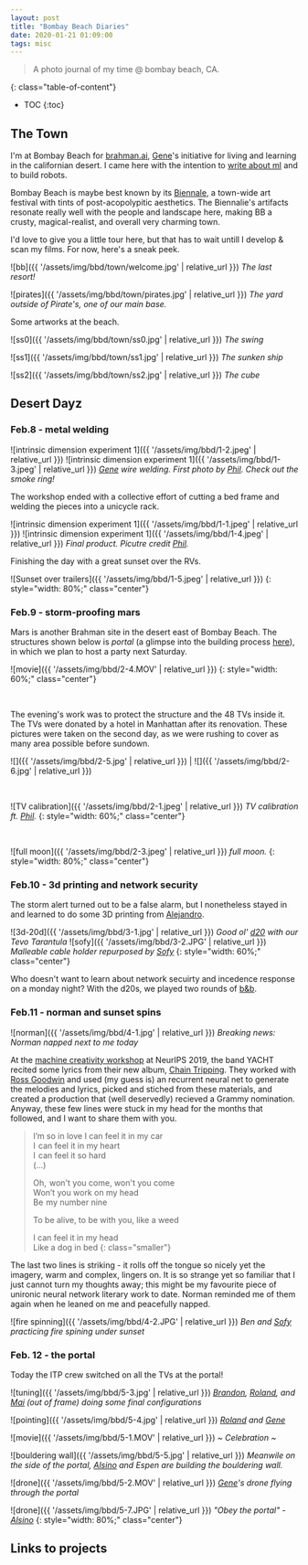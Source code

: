 ```yaml
---
layout: post
title: "Bombay Beach Diaries"
date: 2020-01-21 01:09:00
tags: misc
---
```


> A photo journal of my time @ bombay beach, CA.

<!--more-->


{: class="table-of-content"}
* TOC
{:toc}

## The Town
I'm at Bombay Beach for [brahman.ai](https://brahman.ai), [Gene](https://genekogan.com)'s initiative for living and learning in the californian desert. I came here with the intention to [write about ml](https://ml4a.github.io) and to build robots.

Bombay Beach is maybe best known by its [Biennale](http://www.bombaybeachbiennale.org), a town-wide art festival with tints of post-acopolypitic aesthetics. The Biennalie's artifacts resonate really well with the people and landscape here, making BB a crusty, magical-realist, and overall very charming town. 

I'd love to give you a little tour here, but that has to wait untill I develop & scan my films. For now, here's a sneak peek.

![bb]({{ '/assets/img/bbd/town/welcome.jpg' | relative_url }})
*The last resort!*

![pirates]({{ '/assets/img/bbd/town/pirates.jpg' | relative_url }})
*The yard outside of Pirate's, one of our main base.*

Some artworks at the beach.

![ss0]({{ '/assets/img/bbd/town/ss0.jpg' | relative_url }})
*The swing*

![ss1]({{ '/assets/img/bbd/town/ss1.jpg' | relative_url }})
*The sunken ship*

![ss2]({{ '/assets/img/bbd/town/ss2.jpg' | relative_url }})
*The cube*

## Desert Dayz

### Feb.8 - metal welding

![intrinsic dimension experiment 1]({{ '/assets/img/bbd/1-2.jpeg' | relative_url }})
![intrinsic dimension experiment 1]({{ '/assets/img/bbd/1-3.jpeg' | relative_url }})
*[Gene](https://genekogan.com) wire welding. First photo by [Phil](https://phillipstearns.com). Check out the smoke ring!*

The workshop ended with a collective effort of cutting a bed frame and welding the pieces into a unicycle rack.

![intrinsic dimension experiment 1]({{ '/assets/img/bbd/1-1.jpeg' | relative_url }})
![intrinsic dimension experiment 1]({{ '/assets/img/bbd/1-4.jpeg' | relative_url }})
*Final product. Picutre credit [Phil](https://phillipstearns.com).*

Finishing the day with a great sunset over the RVs.

![Sunset over trailers]({{ '/assets/img/bbd/1-5.jpeg' | relative_url }})
{: style="width: 80%;" class="center"}


### Feb.9 - storm-proofing mars

Mars is another Brahman site in the desert east of Bombay Beach. The structures shown below is _portal_ (a glimpse into the building process [here](https://www.instagram.com/p/B7eYyg0Ba1K/)), in which we plan to host a party next Saturday. 

![movie]({{ '/assets/img/bbd/2-4.MOV' | relative_url }})
{: style="width: 60%;" class="center"}

&nbsp;

The evening's work was to protect the structure and the 48 TVs inside it. The TVs were donated by a hotel in Manhattan after its renovation. These pictures were taken on the second day, as we were rushing to cover as many area possible before sundown.

![]({{ '/assets/img/bbd/2-5.jpg' | relative_url }})  |  ![]({{ '/assets/img/bbd/2-6.jpg' | relative_url }})

&nbsp;

![TV calibration]({{ '/assets/img/bbd/2-1.jpeg' | relative_url }})
*TV calibration ft. [Phil](https://phillipstearns.com).*
{: style="width: 60%;" class="center"} 

&nbsp;


![full moon]({{ '/assets/img/bbd/2-3.jpeg' | relative_url }})
*full moon.*
{: style="width: 80%;" class="center"} 


### Feb.10 - 3d printing and network security

The storm alert turned out to be a false alarm, but I nonetheless stayed in and learned to do some 3D printing from [Alejandro](https://github.com/alejandrosame).

![3d-20d]({{ '/assets/img/bbd/3-1.jpg' | relative_url }})
*Good ol' [d20](https://www.thingiverse.com/thing:955433) with our Tevo Tarantula*
![sofy]({{ '/assets/img/bbd/3-2.JPG' | relative_url }})
*Malleable cable holder repurposed by [Sofy](https://soniayuditskaya.tumblr.com/)*
{: style="width: 60%;" class="center"} 

Who doesn't want to learn about network secuirty and incedence response on a monday night? With the d20s, we played two rounds of [b&b](http://www.backdoorsandbreaches.com/). 


### Feb.11 - norman and sunset spins

![norman]({{ '/assets/img/bbd/4-1.jpg' | relative_url }})
*Breaking news: Norman napped next to me today*

At the [machine creativity workshop](https://neurips2019creativity.github.io/) at NeurIPS 2019, the band YACHT recited some lyrics from their new album, [Chain Tripping](https://yacht.bandcamp.com/album/chain-tripping). They worked with [Ross Goodwin](https://rossgoodwin.com) and used (my guess is) an recurrent neural net to generate the melodies and lyrics, picked and stiched from these materials, and created a production that (well deservedly) recieved a Grammy nomination. Anyway, these few lines were stuck in my head for the months that followed, and I want to share them with you. 

> I’m so in love I can feel it in my car  
> I  can feel it in my heart  
> I  can feel it so hard  
> (...)  
> 
> Oh,  won't you come, won't you come  
> Won’t you work on my head  
> Be  my number nine 
>  
> To be alive, to be with you, like a weed  
> 
> I can feel it in my head  
> Like a dog in bed
{: class="smaller"}

The last two lines is striking - it rolls off the tongue so nicely yet the imagery, warm and complex, lingers on. It is so strange yet so familiar that I just cannot turn my thoughts away; this might be my favourite piece of unironic neural network literary work to date. Norman reminded me of them again when he leaned on me and peacefully napped.

![fire spinning]({{ '/assets/img/bbd/4-2.JPG' | relative_url }})
*Ben and [Sofy](https://soniayuditskaya.tumblr.com/) practicing fire spining under sunset*

### Feb. 12 - the portal

Today the ITP crew switched on all the TVs at the portal!

![tuning]({{ '/assets/img/bbd/5-3.jpg' | relative_url }})
*[Brandon](http://physical-digital.com/), [Roland](https://www.rolandarnoldt.com/), and [Mai](https://www.maispace.space/) (out of frame) doing some final configurations*


![pointing]({{ '/assets/img/bbd/5-4.jpg' | relative_url }})
*[Roland](https://www.rolandarnoldt.com/) and [Gene](https://genekogan.com)*


![movie]({{ '/assets/img/bbd/5-1.MOV' | relative_url }})
*~ Celebration ~*


![bouldering wall]({{ '/assets/img/bbd/5-5.jpg' | relative_url }})
*Meanwile on the side of the portal, [Alsino](https://alsino.io/) and Espen are building the bouldering wall.*


![drone]({{ '/assets/img/bbd/5-2.MOV' | relative_url }})
*[Gene](https://genekogan.com)'s drone flying through the portal*


![drone]({{ '/assets/img/bbd/5-7.JPG' | relative_url }})
*"Obey the portal" - [Alsino](https://alsino.io/)*
{: style="width: 80%;" class="center"}



## Links to projects